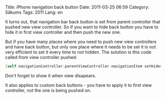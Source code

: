 Title: iPhone navigation back button
Date: 2011-03-25 06:59
Category: Sākums
Tags: 2011
Lang: en

It turns out, that navigation bar back button is set from parent controller that pushed new view controller. So if you want to hide back button you have to hide it in first view controller and then push the new one.

But if you have many places where you need to push new view controllers and have back button, but only one place where it needs to be set it is not very efficient to set it every time to not hidden. The solution is this code called from view controller pushed:

```Objective-C
[self.navigationController.parentViewController.navigationItem setHidesBackButton:YES];
```

Don't forget to show it when view disapears.

It also applies to custom back buttons - you have to apply it to first view controller, not the one is being pushed on.
